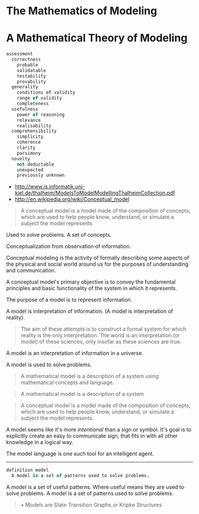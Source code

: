 
# The Mathematics of Modeling

# A Mathematical Theory of Modeling

```coffee
assessment
  correctness
    probable
    validatable
    testability
    provability
  generality
    conditions of validity
    range of validity
    completeness
  usefulness
    power of reasoning
    relevance
    realisability
  comprehensibility
    simplicity
    coherence
    clarity
    parsimony
  novelty
    not deductable
    unexpected
    previously unknown
```

- http://www.is.informatik.uni-kiel.de/thalheim/ModelsToModelModellingThalheimCollection.pdf
- http://en.wikipedia.org/wiki/Conceptual_model

> A conceptual model is a model made of the composition of concepts, which are used to help people know, understand, or simulate a subject the model represents

Used to solve problems. A set of concepts.

Conceptualization from observation of information.

Conceptual modeling is the activity of formally describing some aspects of the physical and social world around us for the purposes of understanding and communication.

A conceptual model's primary objective is to convey the fundamental principles and basic functionality of the system in which it represents.

The purpose of a model is to represent information.

A model is interpretation of information. (A model is interpretation of reality).

> The aim of these attempts is to construct a formal system for which reality is the only interpretation. The world is an interpretation (or model) of these sciences, only insofar as these sciences are true.

A model is an interpretation of information in a universe.

A model is used to solve problems.

> A mathematical model is a description of a system using mathematical concepts and language.

> A mathematical model is a description of a system

> A conceptual model is a model made of the composition of concepts, which are used to help people know, understand, or simulate a subject the model represents.

A model seems like it's more _intentional_ than a sign or symbol. It's goal is to explicitly create an easy to communicate sign, that fits in with all other knowledge in a logical way.

The model language is one such tool for an intelligent agent.

---

```coffee
definition model
  A model is a set of patterns used to solve problems.
```

A model is a set of useful patterns. Where useful means they are used to solve problems. A model is a set of patterns used to solve problems.

> • Models are State Transition Graphs or Kripke Structures
